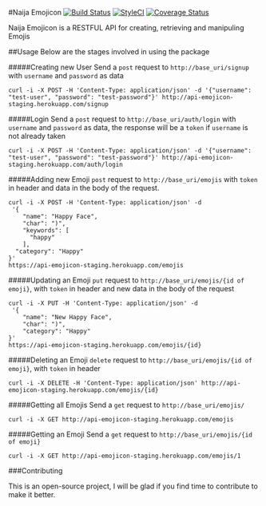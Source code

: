 #Naija Emojicon
[![Build Status](https://travis-ci.org/andela-gjames/Emoji-API.svg?branch=develop)](https://travis-ci.org/andela-gjames/Emoji-API)
[![StyleCI](https://styleci.io/repos/48481296/shield)](https://styleci.io/repos/48481296)
[![Coverage Status](https://coveralls.io/repos/andela-gjames/Emoji-API/badge.svg?branch=develop&service=github)](https://coveralls.io/github/andela-gjames/Emoji-API?branch=develop)

Naija Emojicon is a RESTFUL API for creating, retrieving and manipuling Emojis

##Usage
Below are the stages involved in using the package

#####Creating new User
Send a `post` request to `http://base_uri/signup`  with `username` and `password` as data

```curl
curl -i -X POST -H 'Content-Type: application/json' -d '{"username": "test-user", "password": "test-password"}' http://api-emojicon-staging.herokuapp.com/signup
```


#####Login
Send a `post` request to `http://base_uri/auth/login`  with `username` and `password` as data, the response will be a `token` if `username` is not already taken

```curl
curl -i -X POST -H 'Content-Type: application/json' -d '{"username": "test-user", "password": "test-password"}' http://api-emojicon-staging.herokuapp.com/auth/login
```


#####Adding new Emoji
`post` request to `http://base_uri/emojis` with `token` in header and data in the body of the request.

```curl
curl -i -X POST -H 'Content-Type: application/json' -d
 '{
    "name": "Happy Face",
    "char": ")",
    "keywords": [
      "happy"
    ],
  "category": "Happy"
}'
https://api-emojicon-staging.herokuapp.com/emojis
```

#####Updating an Emoji
`put` request to `http://base_uri/emojis/{id of emoji}`, with `token` in header and new data in the body of the request
```curl
curl -i -X PUT -H 'Content-Type: application/json' -d
 '{
    "name": "New Happy Face",
    "char": ")",
    "category": "Happy"
}'
https://api-emojicon-staging.herokuapp.com/emojis/{id}
```
#####Deleting an Emoji
`delete` request to `http://base_uri/emojis/{id of emoji}`, with `token` in header
```curl
curl -i -X DELETE -H 'Content-Type: application/json' http://api-emojicon-staging.herokuapp.com/emojis/{id}
```

#####Getting all Emojis
Send a `get` request to `http://base_uri/emojis/`
```curl
curl -i -X GET http://api-emojicon-staging.herokuapp.com/emojis
```
#####Getting an Emoji
Send a `get` request to `http://base_uri/emojis/{id of emoji}`
```curl
curl -i -X GET http://api-emojicon-staging.herokuapp.com/emojis/1
```

###Contributing

This is an open-source project, I will be glad if you find time to contribute to make it better.
